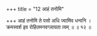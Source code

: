 +++
title = "12 आहं तनोमि"

+++
आहं तनोमि ते पसो अधि ज्वामिव धन्वनि ।  
क्रमस्वर्श इव रोहितमनवग्लायता त्वम् ॥ ॥ १२ ॥